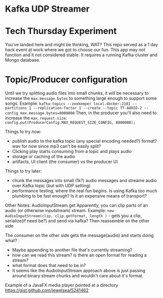 # Kafka UDP Streamer

# Tech Thursday Experiment
You've landed here and might be thinking, WAT? This repo served as a 1 day hack event at work where we got to choose our fun. This app 
may not function and it not considered stable. It requires a running Kafka cluster and Mongo database.

# Topic/Producer configuration
Until we try splitting audio files into small chunks, it will be necessary to increase the `max.message.bytes` to something large 
enough to support some songs.
Example:
`kafka-topics --zookeeper local.docker:2181 --partitions 1 --replication-factor 1 --create --topic TT-AUDIO-2 --config max.message.bytes=8000000`
Then, in the producer you'll also need to increase the `max.request.size`:
`config.put(ProducerConfig.MAX_REQUEST_SIZE_CONFIG, 8000000);`

Things to try now:
- publish audio to the kafka topic (any special encoding needed?) format? wav for now since mp3 can't be easily split?
- Clicking play starts consuming from a topic and plays audio
- storage or caching of the audio
- artifacts, UI client (the consumer) vs the producer UI

Things to try later:
- chunk the messages into small (1k?) audio messages and streame audio over Kafka topic (but with UDP setting)
- performance testing, where the real fun begins. Is using Kafka too much plumbing to be fast enough? Is it an expensive means of transport?

Other Notes:
AudioInputStream.get
Apparently, you can clip parts of an audio (or otherwise inputstream) stream.
Example: `new AudioInputStream(clip, clip.getFormat, length )` - gets you a clip, serialize(if need be?) and send via kafka?
Then reassemble on the other side

The consumer on the other side gets the message(audio) and starts doing what?
- Maybe appending to another file that's currently streaming?
- how can we read this stream? is there an open format for reading a stream?
- what format does that need to be in?
- It seems like the AudioInputStream approach above is just passing around binary stream chunks and wouldn't care about it's format.

Example of a JavaFX media player pointed at a directory https://gist.github.com/jewelsea/5241462
